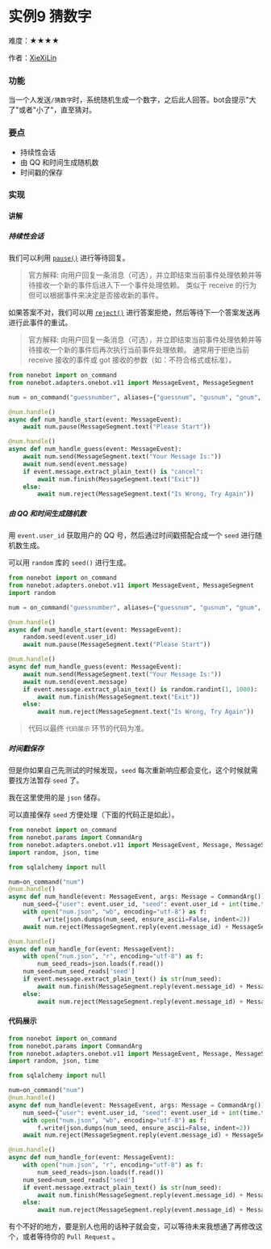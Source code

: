 # 实例9 猜数字

难度：★★★★

作者：[XieXiLin](https://github.com/XieXiLin3)

### 功能

当一个人发送`/猜数字`时，系统随机生成一个数字，之后此人回答。bot会提示"大了"或者"小了"，直至猜对。

### 要点

- 持续性会话
- 由 QQ 和时间生成随机数
- 时间戳的保存

### 实现

#### 讲解

##### 持续性会话

我们可以利用 [`pause()`](https://nb2.baka.icu/docs/tutorial/plugin/matcher-operation#pause) 进行等待回复。

> 官方解释:
> 向用户回复一条消息（可选），并立即结束当前事件处理依赖并等待接收一个新的事件后进入下一个事件处理依赖。
> 类似于 receive 的行为但可以根据事件来决定是否接收新的事件。

如果答案不对，我们可以用 [`reject()`](https://nb2.baka.icu/docs/tutorial/plugin/matcher-operation#reject) 进行答案拒绝，然后等待下一个答案发送再进行此事件的重试。

> 官方解释:
> 向用户回复一条消息（可选），并立即结束当前事件处理依赖并等待接收一个新的事件后再次执行当前事件处理依赖。
> 通常用于拒绝当前 receive 接收的事件或 got 接收的参数（如：不符合格式或标准）。

```python
from nonebot import on_command
from nonebot.adapters.onebot.v11 import MessageEvent, MessageSegment

num = on_command("guessnumber", aliases={"guessnum", "gusnum", "gnum", "猜数字"})

@num.handle()
async def num_handle_start(event: MessageEvent):
    await num.pause(MessageSegment.text("Please Start"))

@num.handle()
async def num_handle_guess(event: MessageEvent):
    await num.send(MessageSegment.text("Your Message Is:"))
    await num.send(event.message)
    if event.message.extract_plain_text() is "cancel":
        await num.finish(MessageSegment.text("Exit"))
    else:
        await num.reject(MessageSegment.text("Is Wrong, Try Again"))
```

##### 由 QQ 和时间生成随机数

用 `event.user_id` 获取用户的 QQ 号，然后通过时间戳搭配合成一个 `seed` 进行随机数生成。

可以用 `random` 库的 `seed()` 进行生成。

```python
from nonebot import on_command
from nonebot.adapters.onebot.v11 import MessageEvent, MessageSegment
import random

num = on_command("guessnumber", aliases={"guessnum", "gusnum", "gnum", "猜数字"})

@num.handle()
async def num_handle_start(event: MessageEvent):
    random.seed(event.user_id)
    await num.pause(MessageSegment.text("Please Start"))

@num.handle()
async def num_handle_guess(event: MessageEvent):
    await num.send(MessageSegment.text("Your Message Is:"))
    await num.send(event.message)
    if event.message.extract_plain_text() is random.randint(1, 1000):
        await num.finish(MessageSegment.text("Exit"))
    else:
        await num.reject(MessageSegment.text("Is Wrong, Try Again"))
```

> 代码以最终 `代码展示` 环节的代码为准。

##### 时间戳保存

但是你如果自己先测试的时候发现，`seed` 每次重新响应都会变化，这个时候就需要找方法暂存 `seed` 了。

我在这里使用的是 `json` 储存。

可以直接保存 `seed` 方便处理（下面的代码正是如此）。

```python
from nonebot import on_command
from nonebot.params import CommandArg
from nonebot.adapters.onebot.v11 import MessageEvent, Message, MessageSegment
import random, json, time

from sqlalchemy import null

num=on_command("num")
@num.handle()
async def num_handle(event: MessageEvent, args: Message = CommandArg()):
    num_seed={"user": event.user_id, "seed": event.user_id + int(time.time())}
    with open("num.json", "wb", encoding="utf-8") as f:
        f.write(json.dumps(num_seed, ensure_ascii=False, indent=2))
    await num.reject(MessageSegment.reply(event.message_id) + MessageSegment.text(str(random.randint(1, 1000))))

@num.handle()
async def num_handle_for(event: MessageEvent):
    with open("num.json", "r", encoding="utf-8") as f:
        num_seed_reads=json.loads(f.read())
    num_seed=num_seed_reads['seed']
    if event.message.extract_plain_text() is str(num_seed):
        await num.finish(MessageSegment.reply(event.message_id) + MessageSegment.text("Good, it's right! Goodbye!"))
    else:
        await num.reject(MessageSegment.reply(event.message_id) + MessageSegment.text(str(random.randint(1, 1000))))
```

#### 代码展示

```python
from nonebot import on_command
from nonebot.params import CommandArg
from nonebot.adapters.onebot.v11 import MessageEvent, Message, MessageSegment
import random, json, time

from sqlalchemy import null

num=on_command("num")
@num.handle()
async def num_handle(event: MessageEvent, args: Message = CommandArg()):
    num_seed={"user": event.user_id, "seed": event.user_id + int(time.time())}
    with open("num.json", "wb", encoding="utf-8") as f:
        f.write(json.dumps(num_seed, ensure_ascii=False, indent=2))
    await num.reject(MessageSegment.reply(event.message_id) + MessageSegment.text(str(random.randint(1, 1000))))

@num.handle()
async def num_handle_for(event: MessageEvent):
    with open("num.json", "r", encoding="utf-8") as f:
        num_seed_reads=json.loads(f.read())
    num_seed=num_seed_reads['seed']
    if event.message.extract_plain_text() is str(num_seed):
        await num.finish(MessageSegment.reply(event.message_id) + MessageSegment.text("Good, it's right! Goodbye!"))
    else:
        await num.reject(MessageSegment.reply(event.message_id) + MessageSegment.text(str(random.randint(1, 1000))))
```

有个不好的地方，要是别人也用的话种子就会变，可以等待未来我想通了再修改这个，或者等待你的 `Pull Request` 。
